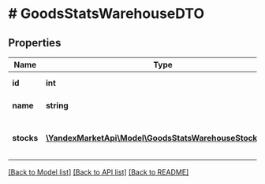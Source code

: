 # # GoodsStatsWarehouseDTO

## Properties

Name | Type | Description | Notes
------------ | ------------- | ------------- | -------------
**id** | **int** | Идентификатор склада. | [optional]
**name** | **string** | Название склада. | [optional]
**stocks** | [**\YandexMarketApi\Model\GoodsStatsWarehouseStockDTO[]**](GoodsStatsWarehouseStockDTO.md) | Информация об остатках товаров на складе. | [optional]

[[Back to Model list]](../../README.md#models) [[Back to API list]](../../README.md#endpoints) [[Back to README]](../../README.md)
